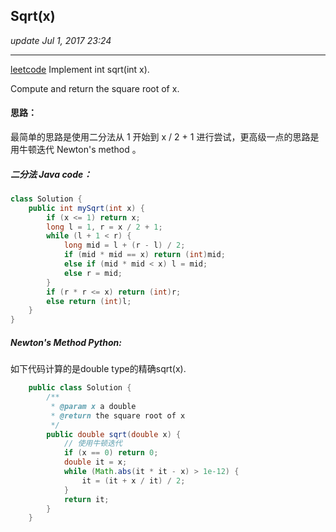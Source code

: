 ## Sqrt(x)
_update Jul 1, 2017 23:24_

---
[leetcode](https://leetcode.com/problems/sqrtx/#/description)
Implement int sqrt(int x).

Compute and return the square root of x.

#### 思路：
最简单的思路是使用二分法从 1 开始到 x / 2 + 1 进行尝试，更高级一点的思路是用牛顿迭代 Newton's method 。 

##### 二分法 Java code：
```java
class Solution {
    public int mySqrt(int x) {
        if (x <= 1) return x;
        long l = 1, r = x / 2 + 1;
        while (l + 1 < r) {
            long mid = l + (r - l) / 2;
            if (mid * mid == x) return (int)mid;
            else if (mid * mid < x) l = mid;
            else r = mid;
        }
        if (r * r <= x) return (int)r;
        else return (int)l;
    }
}
```

##### Newton's Method Python:
如下代码计算的是double type的精确sqrt(x).
```java
    public class Solution {
        /**
         * @param x a double
         * @return the square root of x
         */
        public double sqrt(double x) {
            // 使用牛顿迭代
            if (x == 0) return 0;
            double it = x;
            while (Math.abs(it * it - x) > 1e-12) {
                it = (it + x / it) / 2;
            }
            return it;
        }
    }
```
